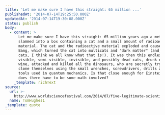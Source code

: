 ```yaml
---
title: 'Let me make sure I have this straight: 65 million ...'
publishedAt: '2014-07-14T19:25:50.000Z'
updatedAt: '2014-07-14T19:30:08.000Z'
status: publish
body:
  - content: >
      Let me make sure I have this straight: 65 million years ago a meteorite
      slammed into a box containing a cat and a small amount of radioactive
      material. The cat and the radioactive material exploded and caused the Big
      Bang, which turned the cat into multicats and "dark matter" (and, with
      cats, I think we all know what that is!). It was then this endless army of
      visible, semi-visible, invisible, and possibly dead cats, drunk on red
      wine, attacked and killed all the dinosaurs, who are secretly trying to
      clone themselves using the small wrenches, screwdrivers, drills and other
      tools used in quantum mechanics. Is that close enough for Einstein, or
      does there have to be some math involved?
    _template: richText
source:
  url: >-
    http://www.worldsciencefestival.com/2014/07/five-legitimate-scientific-controversies/#lf-content=86873889:187681925
  name: TomHughes1
_template: quote
---
```


